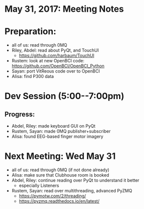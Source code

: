 # May 31, 2017: Meeting Notes

# Preparation:

* all of us: read through 0MQ
* Riley, Abdel: read about PyQt, and TouchUI
    * https://github.com/harbaum/TouchUI
* Rustem: look at new OpenBCI code:
    https://github.com/OpenBCI/OpenBCI_Python
* Sayan: port VitReous code over to OpenBCI
* Alisa: find P300 data

# Dev Session (5:00--7:00pm)

## Progress:
* Abdel, Riley: made keyboard GUI on PyQt
* Rustem, Sayan: made 0MQ publisher+subscriber
* Alisa: found EEG-based finger motor imagery

# Next Meeting: Wed May 31
* all of us: read through 0MQ (if not done already)
* Alisa: make sure that Clubhouse room is booked
* Abdel, Riley: continue reading over PyQt to understand it better
  * especially Listeners
* Rustem, Sayan: read over multithreading, advanced PyZMQ
  * https://pymotw.com/2/threading/
  * https://pyzmq.readthedocs.io/en/latest/
